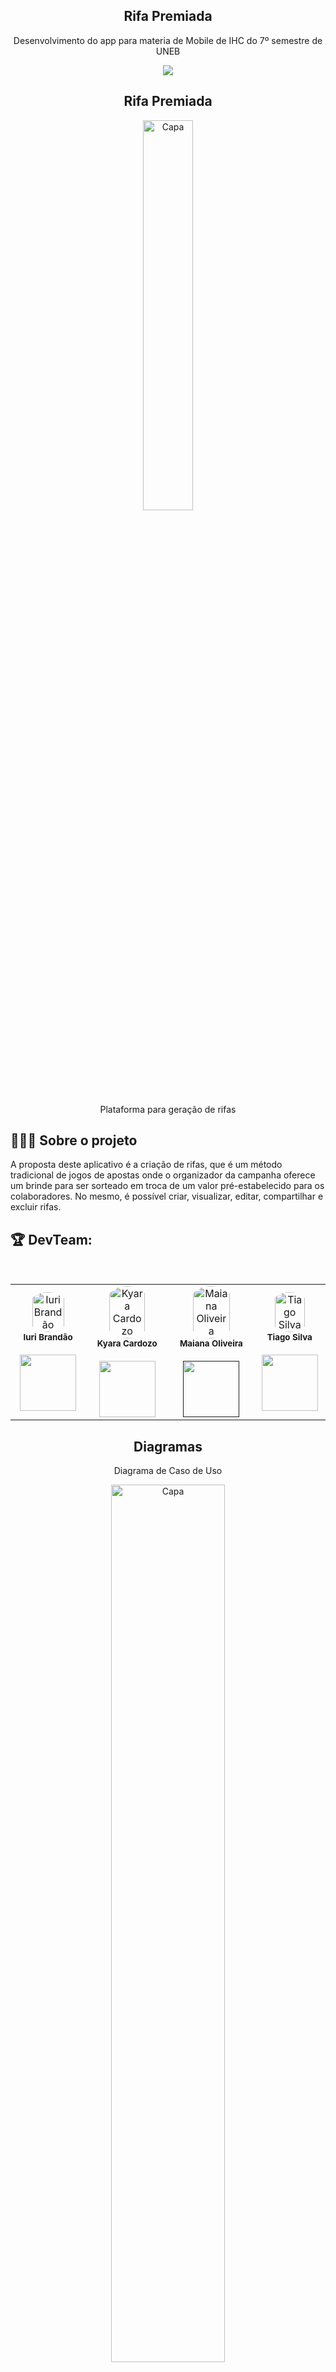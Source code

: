 <h2 align="center">
   Rifa Premiada 
</h2>

<p align="center">Desenvolvimento do app para materia de Mobile de IHC do 7º semestre de UNEB </p>
<p align="center">
<img src="http://img.shields.io/static/v1?label=STATUS&message=CONCLUIDO&color=GREEN&style=for-the-badge"/>
</p>
<h2 align= "center" >
    Rifa Premiada
</h2>
 
<p align="center">
<img align="center" src="https://github.com/Kyara-Cardozo/rifapremiada/assets/69278952/021d17f2-af64-42ac-b85a-e693f2483772" style="width: 40%;" alt="Capa">
</p>
<p align="center"> Plataforma para geração de rifas </p>
    
## 👨🏻‍💻 Sobre o projeto

<p> A proposta deste aplicativo é a  criação de rifas, que é um método tradicional de jogos de apostas onde o organizador da campanha oferece um brinde para ser sorteado em troca de um valor pré-estabelecido para os colaboradores. No mesmo, é possível criar, visualizar, editar, compartilhar e excluir rifas.</p>

<h2>🏆 DevTeam: </h2>

<br>

<table>
  <tr>
  <td align="center"><img style="width: 70%; border-radius: 50%" 
  src="https://media.licdn.com/dms/image/C4D03AQGpxQ96-mKRow/profile-displayphoto-shrink_200_200/0/1657077366426?e=1694044800&v=beta&t=WCvrTyu3YlCoJEpLbrPv2itmosIANMjpIeyj0bnT7HQ" 
  alt="Iuri Brandão"/><br /><sub><b>Iuri Brandão</b></sub></a><br />
  <a href="https://www.linkedin.com/in/iuribacelar/" alt="Linkedin">
  <br>
  <img src="https://img.shields.io/badge/-Linkedin-1C1C1C?style=for-the-badge&logo=Linkedin&logoColor=00FFFF&https://www.linkedin.com/in/iuribacelar/"  style= "width:90px;"/>
  </a>

  <td align="center"><img style="width: 70%; border-radius: 50%" 
  src="https://media.licdn.com/dms/image/D4D03AQGRODVm3DpPLw/profile-displayphoto-shrink_800_800/0/1666399443706?e=1694044800&v=beta&t=lyxXZ2TUrJ-2fqlCWgzNbmctl9jAD40y9SP-eLGt-Kc"
  alt="Kyara Cardozo"/><br /><sub><b>Kyara Cardozo</b></sub></a><br />
  <a href="https://www.linkedin.com/in/kyara-cardozo/" alt="Linkedin">
  <br>
  <img src="https://img.shields.io/badge/-Linkedin-1C1C1C?style=for-the-badge&logo=Linkedin&logoColor=00FFFF&link=https://www.linkedin.com/in/kyara-cardozo/" style= "width:90px;"/>
  </a>

   
  <td align="center"><img style="width: 70%; border-radius: 50%" 
  src="https://pps.whatsapp.net/v/t61.24694-24/353126403_638226595030426_4823943298896449596_n.jpg?ccb=11-4&oh=01_AdQ5k2a6OAIV-ZxH9_gbXtr1m3D6_UMQprP2OrmDxNjwzw&oe=64B31833"
  alt="Maiana Oliveira"/><br /><sub><b>Maiana Oliveira</b></sub></a><br />
  <a href="" alt="Linkedin">
  <br>
  <img src="https://img.shields.io/badge/-Linkedin-1C1C1C?style=for-the-badge&logo=Linkedin&logoColor=00FFFF&" style= "width:90px;"/>
  </a>
 
  <td align="center"><img style="width: 70%; border-radius: 50%" 
  src="https://media.licdn.com/dms/image/C4D03AQEko2OjkizR1w/profile-displayphoto-shrink_400_400/0/1556743741573?e=1694044800&v=beta&t=BEaaxi1Xbrs9UVd8RoW8mr_hJTiUCgdN6rBDn1S1q0M"
  alt="Tiago Silva"/><br /><sub><b>Tiago Silva</b></sub></a><br />
  <a href="https://www.linkedin.com/in/tiago-silva-130330186/" alt="Linkedin">
  <br>
  <img src="https://img.shields.io/badge/-Linkedin-1C1C1C?style=for-the-badge&logo=Linkedin&logoColor=00FFFF&link=https://www.linkedin.com/in/tiago-silva-130330186/" style= "width:90px;"/>
  </a>


</table>
   
<h2 align="center">
   Diagramas
</h2>

<p align="center"> Diagrama de Caso de Uso</p>
<p align="center">
<img align="center" src="https://github.com/Kyara-Cardozo/rifapremiada/assets/69278952/010d6115-66ec-41e2-bda9-1b2470acf01e" style="width: 60%;" alt="Capa">
</p>

<p align="center"> Diagrama de Atividades</p>
<p align="center">
<img align="center" src="https://github.com/Kyara-Cardozo/rifapremiada/assets/69278952/fc79ab6e-210a-48e7-8925-506cf93fab23" style="width: 60%;" alt="Capa">
</p>


[Requisitos Funcionais e Não Funcionais](https://github.com/Kyara-Cardozo/rifapremiada/files/11968842/RifaPremiada.-.Requisitos.pdf)

[Histórias de usuário.pdf](https://github.com/Kyara-Cardozo/rifapremiada/files/11968857/Historias.de.usuario.pdf)



